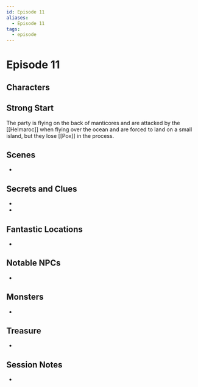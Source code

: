 ```yaml
---
id: Episode 11
aliases:
  - Episode 11
tags:
  - episode
---
```


# Episode 11

## Characters

## Strong Start
The party is flying on the back of manticores and are attacked by the [[Helmaroc]] when flying over the ocean and are forced to land on a small island, but they lose [[Pox]] in the process.

## Scenes

- 

## Secrets and Clues

- 
- 


## Fantastic Locations

- 

## Notable NPCs

- 

## Monsters

- 

## Treasure

- 

## Session Notes

-
